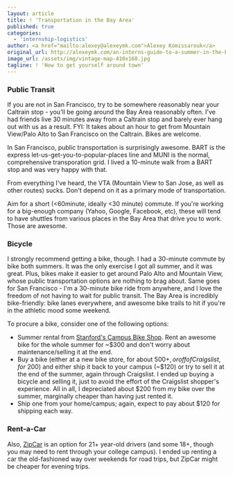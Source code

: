 ```yaml
---
layout: article
title: ! 'Transportation in the Bay Area'
published: true
categories:
  - 'internship-logistics'
author: <a href="mailto:alexey@alexeymk.com">Alexey Komissarouk</a>
original_url: http://alexeymk.com/an-interns-guide-to-a-summer-in-the-bay-area/
image_url: /assets/img/vintage-map-410x160.jpg
tagline: ! 'How to get yourself around town'
---
```


### Public Transit

If you are not in San Francisco, try to be somewhere reasonably near your Caltrain stop - you'll be going around the Bay Area reasonably often.  I've had friends live 30 minutes away from a Caltrain stop and barely ever hang out with us as a result.  FYI: It takes about an hour to get from Mountain View/Palo Alto to San Francisco on the Caltrain. Bikes are welcome.

In San Francisco, public transportation is surprisingly awesome.  BART is the express let-us-get-you-to-popular-places line and MUNI is the normal, comprehensive transporation grid. I lived a 10-minute walk from a BART stop and was very happy with that.

From everything I've heard, the VTA (Mountain View to San Jose, as well as other routes) sucks.  Don't depend on it as a primary mode of transportation.

Aim for a short (<60minute, ideally <30 minute) commute. If you're working for a big-enough company (Yahoo, Google, Facebook, etc), these will tend to have shuttles from various places in the Bay Area that drive you to work. Those are awesome.

### Bicycle

I strongly recommend getting a bike, though. I had a 30-minute commute by bike both summers.  It was the only exercise I got all summer, and it was great.  Plus, bikes make it easier to get around Palo Alto and Mountain View, whose public transportation options are nothing to brag about.  Same goes for San Francisco - I'm a 30-minute bike ride from anywhere, and I love the freedom of not having to wait for public transit.  The Bay Area is incredibly bike-friendly: bike lanes everywhere, and awesome bike trails to hit if you're in the athletic mood some weekend.

To procure a bike, consider one of the following options:

- Summer rental from [Stanford's Campus Bike Shop](http://campusbikeshop.com/).  Rent an awesome bike for the whole summer for ~$300 and don't worry about maintenance/selling it at the end.
- Buy a bike (either at a new bike store, for about $500+, or off of Craigslist, for ~$200) and either ship it back to your campus (~$120) or try to sell it at the end of the summer, again through Craigslist.  I ended up buying a bicycle and selling it, just to avoid the effort of the Craigslist shopper's experience.  All in all, I depreciated about $200 from my bike over the summer, marginally cheaper than having just rented it.
- Ship one from your home/campus; again, expect to pay about $120 for shipping each way.


### Rent-a-Car

Also, [ZipCar](http://zipcar.com) is an option for 21+ year-old drivers (and some 18+, though you may need to rent through your college campus). I ended up renting a car the old-fashioned way over weekends for road trips, but ZipCar might be cheaper for evening trips.
